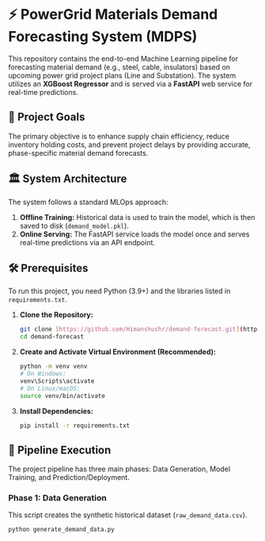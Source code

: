 # ⚡️ PowerGrid Materials Demand Forecasting System (MDPS)

This repository contains the end-to-end Machine Learning pipeline for forecasting material demand (e.g., steel, cable, insulators) based on upcoming power grid project plans (Line and Substation). The system utilizes an **XGBoost Regressor** and is served via a **FastAPI** web service for real-time predictions.

## 🎯 Project Goals

The primary objective is to enhance supply chain efficiency, reduce inventory holding costs, and prevent project delays by providing accurate, phase-specific material demand forecasts.

## 🏛️ System Architecture

The system follows a standard MLOps approach:

1.  **Offline Training:** Historical data is used to train the model, which is then saved to disk (`demand_model.pkl`).
2.  **Online Serving:** The FastAPI service loads the model once and serves real-time predictions via an API endpoint.

## 🛠️ Prerequisites

To run this project, you need Python (3.9+) and the libraries listed in `requirements.txt`.

1.  **Clone the Repository:**
    ```bash
    git clone [https://github.com/Himanshushr/demand-forecast.git](https://github.com/Himanshushr/demand-forecast.git)
    cd demand-forecast
    ```

2.  **Create and Activate Virtual Environment (Recommended):**
    ```bash
    python -m venv venv
    # On Windows:
    venv\Scripts\activate
    # On Linux/macOS:
    source venv/bin/activate
    ```

3.  **Install Dependencies:**
    ```bash
    pip install -r requirements.txt
    ```

## 🚀 Pipeline Execution

The project pipeline has three main phases: Data Generation, Model Training, and Prediction/Deployment.

### Phase 1: Data Generation

This script creates the synthetic historical dataset (`raw_demand_data.csv`).

```bash
python generate_demand_data.py